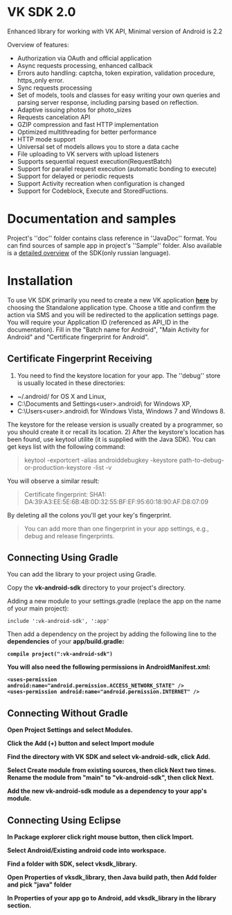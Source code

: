 VK SDK 2.0
==========

Enhanced library for working with VK API, Minimal version of Android is 2.2

Overview of features:

* Authorization via OAuth and official application
* Async requests processing, enhanced callback
* Errors auto handling: captcha, token expiration, validation procedure, https_only error.
* Sync requests processing
* Set of models, tools and classes for easy writing your own queries and parsing server response, including parsing based on reflection.
* Adaptive issuing photos for photo_sizes
* Requests cancelation API
* GZIP compression and fast HTTP implementation
* Optimized multithreading for better performance
* HTTP mode support
* Universal set of models allows you to store a data cache
* File uploading to VK servers with upload listeners
* Supports sequential request execution(RequestBatch)
* Support for parallel request execution (automatic bonding to execute)
* Support for delayed or periodic requests
* Support Activity recreation when configuration is changed
* Support for Codeblock, Execute and StoredFuctions.

Documentation and samples
==========
Project's ''doc'' folder contains class reference in ''JavaDoc'' format. You can find sources of sample app in project's  ''Sample'' folder. Also available is a [detailed overview](http://vk.com/page-54475169_46888763) of the SDK(only russian language).


Installation
==========

To use VK SDK primarily you need to create a new VK application  <b>[here](https://vk.com/editapp?act=create)</b> by choosing the Standalone application type. Choose a title and confirm the action via SMS and you will be redirected to the application settings page. 
You will require your Application ID (referenced as API_ID in the documentation). Fill in the "Batch name for Android", "Main Activity for Android" and "Certificate fingerprint for Android". 

Certificate Fingerprint Receiving
----------

1) You need to find the keystore location for your app. The ''debug'' store is usually located in these directories:
* ~/.android/ for OS X and Linux, 
* C:\Documents and Settings\<user>\.android\ for Windows XP, 
* C:\Users\<user>\.android\ for Windows Vista, Windows 7 and Windows 8.

The keystore for the release version is usually created by a programmer, so you should create it or recall its location. 
2) After the keystore's location has been found, use keytool utilite (it is supplied with the Java SDK). You can get keys list with the following command:
<blockquote>keytool -exportcert -alias androiddebugkey -keystore path-to-debug-or-production-keystore -list -v</blockquote>
You will observe a similar result:
 <blockquote>Certificate fingerprint: SHA1: DA:39:A3:EE:5E:6B:4B:0D:32:55:BF:EF:95:60:18:90:AF:D8:07:09</blockquote>
By deleting all the colons you'll get your key's fingerprint.

<blockquote>You can add more than one fingerprint in your app settings, e.g., debug and release fingerprints.</blockquote>

Connecting Using Gradle
----------
You can add the library to your project using Gradle.

Copy the <b>vk-android-sdk</b> directory to your project's directory.

Adding a new module to your settings.gradle (replace the app on the name of your main project):

```
include ':vk-android-sdk', ':app' 
```
Then add a dependency on the project by adding the following line to the <b>dependencies</b> of your <b>app/build.gradle<b>: 
```
compile project(":vk-android-sdk") 
```

You will also need the following permissions in <b>AndroidManifest.xml</b>:

```
<uses-permission android:name="android.permission.ACCESS_NETWORK_STATE" /> 
<uses-permission android:name="android.permission.INTERNET" /> 
```

Connecting Without Gradle
----------

Open <b>Project Settings</b> and select <b>Modules</b>.

Click the <b>Add</b> (+) button and select <b>Import module</b>

Find the directory with VK SDK and select <b>vk-android-sdk</b>, click <b>Add</b>.

Select <b>Create module from existing sources</b>, then click <b>Next</b> two times. Rename the module from "main" to "vk-android-sdk", then click <b>Next</b>.

Add the new <b>vk-android-sdk</b> module as a dependency to your app's module.

Connecting Using Eclipse
----------

In <b>Package explorer</b> click right mouse button, then click <b>Import</b>.

Select <b>Android/Existing android code into workspace</b>.

Find a folder with SDK, select <b>vksdk_library</b>.

Open Properties of vksdk_library, then Java build path, then Add folder and pick "java" folder

In <b>Properties</b> of your app go to <b>Android</b>, add <b>vksdk_library</b> in the <b>library</b> section.
